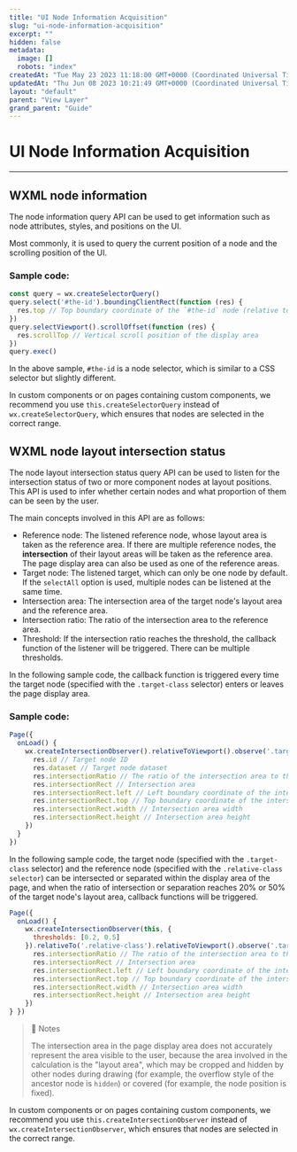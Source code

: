 ```yaml
---
title: "UI Node Information Acquisition"
slug: "ui-node-information-acquisition"
excerpt: ""
hidden: false
metadata: 
  image: []
  robots: "index"
createdAt: "Tue May 23 2023 11:18:00 GMT+0000 (Coordinated Universal Time)"
updatedAt: "Thu Jun 08 2023 10:21:49 GMT+0000 (Coordinated Universal Time)"
layout: "default"
parent: "View Layer"
grand_parent: "Guide"
---
```

# UI Node Information Acquisition 
*** 
## WXML node information

The node information query API can be used to get information such as node attributes, styles, and positions on the UI.

Most commonly, it is used to query the current position of a node and the scrolling position of the UI.

### Sample code:

```javascript
const query = wx.createSelectorQuery()
query.select('#the-id').boundingClientRect(function (res) {
  res.top // Top boundary coordinate of the `#the-id` node (relative to the display area)
})
query.selectViewport().scrollOffset(function (res) {
  res.scrollTop // Vertical scroll position of the display area
})
query.exec()
```

In the above sample, `#the-id` is a node selector, which is similar to a CSS selector but slightly different.

In custom components or on pages containing custom components, we recommend you use `this.createSelectorQuery` instead of `wx.createSelectorQuery`, which ensures that nodes are selected in the correct range.

## WXML node layout intersection status

The node layout intersection status query API can be used to listen for the intersection status of two or more component nodes at layout positions. This API is used to infer whether certain nodes and what proportion of them can be seen by the user.

The main concepts involved in this API are as follows:

- Reference node: The listened reference node, whose layout area is taken as the reference area. If there are multiple reference nodes, the **intersection** of their layout areas will be taken as the reference area. The page display area can also be used as one of the reference areas.
- Target node: The listened target, which can only be one node by default. If the `selectAll` option is used, multiple nodes can be listened at the same time.
- Intersection area: The intersection area of the target node's layout area and the reference area.
- Intersection ratio: The ratio of the intersection area to the reference area.
- Threshold: If the intersection ratio reaches the threshold, the callback function of the listener will be triggered. There can be multiple thresholds.

In the following sample code, the callback function is triggered every time the target node (specified with the `.target-class` selector) enters or leaves the page display area.

### Sample code:

```javascript
Page({
  onLoad() {
    wx.createIntersectionObserver().relativeToViewport().observe('.target-class', (res) => {
      res.id // Target node ID
      res.dataset // Target node dataset
      res.intersectionRatio // The ratio of the intersection area to the layout area of the target node
      res.intersectionRect // Intersection area
      res.intersectionRect.left // Left boundary coordinate of the intersection area
      res.intersectionRect.top // Top boundary coordinate of the intersection area
      res.intersectionRect.width // Intersection area width
      res.intersectionRect.height // Intersection area height
	}) 
  }
})
```

In the following sample code, the target node (specified with the `.target-class` selector) and the reference node (specified with the `.relative-class selector`) can be intersected or separated within the display area of the page, and when the ratio of intersection or separation reaches 20% or 50% of the target node's layout area, callback functions will be triggered.

```javascript
Page({
  onLoad() {
    wx.createIntersectionObserver(this, {
      thresholds: [0.2, 0.5]
    }).relativeTo('.relative-class').relativeToViewport().observe('.target-class', (res) => {
      res.intersectionRatio // The ratio of the intersection area to the layout area of the target node
      res.intersectionRect // Intersection area
      res.intersectionRect.left // Left boundary coordinate of the intersection area
      res.intersectionRect.top // Top boundary coordinate of the intersection area
      res.intersectionRect.width // Intersection area width
      res.intersectionRect.height // Intersection area height
    })
} })
```

> 📘 Notes
> 
> The intersection area in the page display area does not accurately represent the area visible to the user, because the area involved in the calculation is the "layout area", which may be cropped and hidden by other nodes during drawing (for example, the overflow style of the ancestor node is `hidden`) or covered (for example, the node position is fixed).

In custom components or on pages containing custom components, we recommend you use `this.createIntersectionObserver` instead of `wx.createIntersectionObserver`, which ensures that nodes are selected in the correct range.
